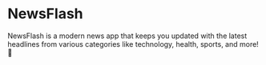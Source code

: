 # NewsFlash
NewsFlash is a modern news app that keeps you updated with the latest headlines from various categories like technology, health, sports, and more! 🌟
